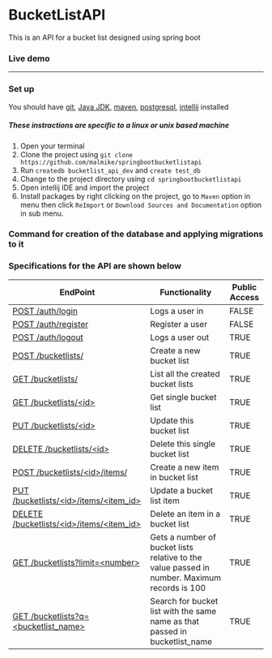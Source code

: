 # BucketListAPI
This is an API for a bucket list designed using spring boot

### Live demo
--------

### Set up
You should have [git](https://git-scm.com/), [Java JDK](https://docs.oracle.com/cd/E19182-01/820-7851/inst_cli_jdk_javahome_t/), [maven](https://maven.apache.org/), [postgresql](https://www.postgresql.org/docs/current/static/tutorial.html), [intellij](https://www.jetbrains.com/idea/) installed

##### These instractions are specific to a linux or unix based machine
1. Open your terminal
2. Clone the project using `git clone https://github.com/malmike/springbootbucketlistapi`
3. Run `createdb bucketlist_api_dev` and `create test_db`
4. Change to the project directory using `cd springbootbucketlistapi`
5. Open intellij IDE and import the project
6. Install packages by right clicking on the project, go to `Maven` option in menu then click `ReImport` or `Download Sources and Documentation` option in sub menu.

### Command for creation of the database and applying migrations to it

### Specifications for the API are shown below

| EndPoint | Functionality | Public Access |
| -------- | ------------- | ------------- |
| [ POST /auth/login ](#) | Logs a user in | FALSE |
| [ POST /auth/register ](#) | Register a user | FALSE |
| [ POST /auth/logout ](#) | Logs a user out | TRUE |
| [ POST /bucketlists/ ](#) | Create a new bucket list | TRUE |
| [ GET /bucketlists/ ](#) | List all the created bucket lists | TRUE |
| [ GET /bucketlists/\<id> ](#) | Get single bucket list | TRUE |
| [ PUT /bucketlists/\<id> ](#) | Update this bucket list | TRUE |
| [ DELETE /bucketlists/\<id> ](#) | Delete this single bucket list | TRUE |
| [ POST /bucketlists/\<id>/items/ ](#) | Create a new item in bucket list | TRUE |
| [ PUT /bucketlists/\<id>/items/<item_id> ](#) | Update a bucket list item | TRUE |
| [ DELETE /bucketlists/\<id>/items/<item_id> ](#) | Delete an item in a bucket list | TRUE |
| [ GET /bucketlists?limit=\<number> ](#) | Gets a number of bucket lists relative to the value passed in number. Maximum records is 100 | TRUE |
| [ GET /bucketlists?q=\<bucketlist_name> ](#) | Search for bucket list with the same name as that passed in bucketlist_name | TRUE |